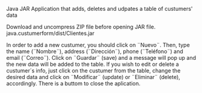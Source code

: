 Java JAR Application that adds, deletes and udpates a table of custumers' data

Download and uncompress ZIP file before opening JAR file.
java.custumerform/dist/Clientes.jar

In order to add a new custumer, you should click on ¨Nuevo¨. Then, type the name (¨Nombre¨), address (¨Dirección¨), phone (¨Teléfono¨) and email (¨Correo¨). Click on ¨Guardar¨ (save) and a message will pop up and the new data will be added to the table. If you wish to edit or delete a custumer´s info, just click on the custumer from the table, change the desired data and click on ¨Modificar¨ (update) or ¨Eliminar¨ (delete), accordingly. There is a buttom to close the aplication.
